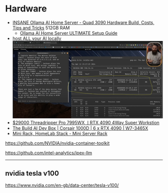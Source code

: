 # Hardware

- [INSANE Ollama AI Home Server - Quad 3090 Hardware Build, Costs, Tips and Tricks](https://www.youtube.com/watch?v=JN4EhaM7vyw) 512GB RAM
    - [Ollama AI Home Server ULTIMATE Setup Guide](https://www.youtube.com/watch?v=q_cDvCq1pww)
- [host ALL your AI locally](https://www.youtube.com/watch?v=Wjrdr0NU4Sk)
    ![](./hardware/img/hardware-performance-monitoring.png)
- [$29000 Threadripper Pro 7995WX ㅣRTX 4090 4Way Super Workstion](https://www.youtube.com/watch?v=PAgz6NowMhI)
- [The Build AI Dev Box | Corsair 1000D | 6 x RTX 4090 | W7-3465X](https://www.youtube.com/watch?v=C548PLVwjHA)
- [Mini Rack, HomeLab Stack - Mini Server Rack](https://www.youtube.com/watch?v=kGZa-81IDGY)

https://github.com/NVIDIA/nvidia-container-toolkit

https://github.com/intel-analytics/ipex-llm

---

## nvidia tesla v100

https://www.nvidia.com/en-gb/data-center/tesla-v100/